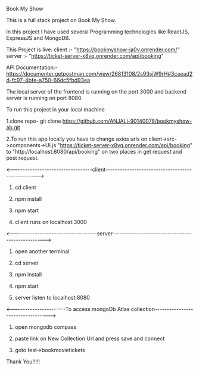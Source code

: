 Book My Show 

This is a full stack project on Book My Show.

In this project I have used several Programming technologies like ReactJS, ExpressJS and MongoDB.

This Project is live:
    client :-
    "https://bookmyshow-ja0v.onrender.com/"
    server :-
    "https://ticket-server-x8vq.onrender.com/api/booking"

API Documentation:- https://documenter.getpostman.com/view/26813108/2s93sjW9rH#3caead2d-fc97-4bfe-a750-66dc5fbd93ea
    

The local server of the frontend is running on the port 3000 and backend server is running on port 8080.

To run this project in your local machine

1.clone repo- git clone https://github.com/ANJALi-90140078/bookmyshow-ab.git

2.To run this app locally you have to change axios urls on client->src->components->UI.js
  "https://ticket-server-x8vq.onrender.com/api/booking" to
   "http://localhost:8080/api/booking" on two places in get request and post request.

<---------------------------------client------------------------------------------------->

1. cd client
2. npm install
3. npm start

4. client runs on localhost:3000


<-----------------------------------server------------------------------------------------->

1. open another terminal
2. cd server
3. npm install
4. npm start

5. server listen to localhost:8080

<----------------------To access mongoDb Atlas collection---------------------------------->
1. open mongodb compass
2. paste  link on New Collection Url and press save and connect

3. goto test->bookmovietickets


Thank You!!!!!
